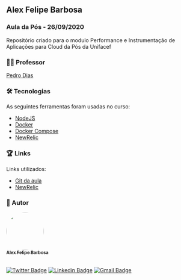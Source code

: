 ## Alex Felipe Barbosa

### Aula da Pós - 26/09/2020

<p align="center"></p>

Repositório criado para o modulo Performance e Instrumentação de Aplicações para Cloud da Pós da Unifacef

### :teacher: Professor

[Pedro Dias](https://github.com/pedroarapua/)

### 🛠 Tecnologias

As seguintes ferramentas foram usadas no curso:

- [NodeJS](https://nodejs.org/en/)
- [Docker](https://docs.docker.com/engine/install/)
- [Docker Compose](https://docs.docker.com/compose/install/)
- [NewRelic](https://newrelic.com/signup?via=login/)

### :trophy: Links

Links utilizados:

- [Git da aula](https://github.com/pedroarapua/performance-instrumentation-app-class/)
- [NewRelic](https://newrelic.com/signup?via=login/)

### :man: Autor

<a href="http://www.alexbarbosa.info/">
 <img style="border-radius: 50%;" src="https://avatars3.githubusercontent.com/u/12144620?s=460&u=b9785347e44440d8a08fbbaf61a72288c05671e0&v=4" width="100px;" alt=""/>
 <br />
 <sub><b>Alex Felipe Barbosa</b></sub></a> <a href="http://www.alexbarbosa.info/" title="Blog"></a>
  
<br>[![Twitter Badge](https://img.shields.io/badge/-@alexf_barbosa-1ca0f1?style=flat-square&labelColor=1ca0f1&logo=twitter&logoColor=white&link=https://twitter.com/alexf_barbosa)](https://twitter.com/alexf_barbosa) [![Linkedin Badge](https://img.shields.io/badge/-AlexFelipeBarbosa-blue?style=flat-square&logo=Linkedin&logoColor=white&link=https://www.linkedin.com/in/alexfelipebarbosa/)](https://www.linkedin.com/in/alexfelipebarbosa/) 
[![Gmail Badge](https://img.shields.io/badge/-alex@alexbarbosa.info-c14438?style=flat-square&logo=Gmail&logoColor=white&link=mailto:alex@alexbarbosa.info)](mailto:alex@alexbarbosa.info)
